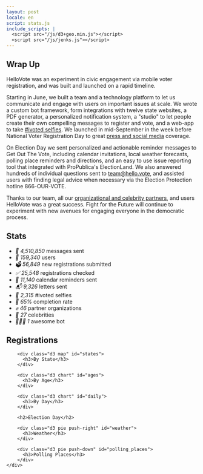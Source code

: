 ```yaml
---
layout: post
locale: en
script: stats.js
include_scripts: |
  <script src="/js/d3+geo.min.js"></script>
  <script src="/js/jenks.js"></script>
---
```


<section class="purple" markdown="1">

# Wrap Up

HelloVote was an experiment in civic engagement via mobile voter registration, and was built and launched on a rapid timeline.

Starting in June, we built a team and a technology platform to let us communicate and engage with users on important issues at scale. We wrote a custom bot framework, form integrations with twelve state websites, a PDF generator, a personalized notification system, a "studio" to let people create their own compelling messages to register and vote, and a web-app to take [#ivoted selfies](https://twitter.com/hellovote_bot). We launched in mid-September in the week before National Voter Registration Day to great [press and social media](/press) coverage.

On Election Day we sent personalized and actionable reminder messages to Get Out The Vote, including calendar invitations, local weather forecasts, polling place reminders and directions, and an easy to use issue reporting tool that integrated with ProPublica's ElectionLand. We also answered hundreds of individual questions sent to team@hello.vote, and assisted users with finding legal advice when necessary via the Election Protection hotline 866-OUR-VOTE.

Thanks to our team, all our [organizational and celebrity partners](/partners), and users HelloVote was a great success. Fight for the Future will continue to experiment with new avenues for engaging everyone in the democratic process.

</section>

<section class="white">
    <h1>Stats</h1>
    <ul class="stats">
        <li><em>📲 4,510,850</em> <span>messages sent</span></li>
        <li><em>🙋 159,340</em> <span>users</span></li>
        <li><em>🗳 56,849</em> <span>new registrations submitted</span></li>
        <li><em>✅ 25,548</em> <span>registrations checked</span></li>
        <li><em>📆 11,140</em> <span>calendar reminders sent</span></li>
        <li><em>📬 9,326</em> <span>letters sent</span></li>
        <li><em>📸 2,315</em> <span>#ivoted selfies</span></li>
        <li><em>🎉 65%</em> <span>completion rate</span></li>
        <li><em>✊ 46</em> <span>partner organizations</span></li>
        <li><em>💃 27</em> <span>celebrities</span></li>
        <li><em>🤖🇺🇸 1</em> <span>awesome bot</span></li>
    </ul>
</section>

<section class="purple">
    <div class="content clear">
        <h2>Registrations</h2>

        <div class="d3 map" id="states">
          <h3>By State</h3>
        </div>

        <div class="d3 chart" id="ages">
          <h3>By Age</h3>
        </div>

        <div class="d3 chart" id="daily">
          <h3>By Day</h3>
        </div>

        <h2>Election Day</h2>

        <div class="d3 pie push-right" id="weather">
          <h3>Weather</h3>
        </div>

        <div class="d3 pie push-down" id="polling_places">
          <h3>Polling Places</h3>
        </div>
    </div>
</section>